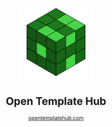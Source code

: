 <p align="center">
  <a href="https://opentemplatehub.com">
    <img src="https://github.com/open-template-hub/open-template-hub.github.io/blob/master/assets/logo/brand-logo.png?raw=true" alt="Logo" width=200>
  </a>
</p>

<h1 align="center">
Open Template Hub
</h1>
<p align="center">
  <a href="https://opentemplatehub.com">opentemplatehub.com</a>
</p>
